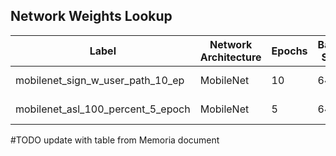 ## Network Weights Lookup

| Label | Network Architecture | Epochs | Batch Size | Learning Methodology | Data |
|----------|----------|----------|----------|----------|----------|
| mobilenet_sign_w_user_path_10_ep  | MobileNet  | 10  | 64  | Transfer learning  | unified_dataset, ASL + webcam  |
| mobilenet_asl_100_percent_5_epoch | MobileNet  | 5  | 64  | Transfer learning  | asl dataset  |


#TODO update with table from Memoria document

